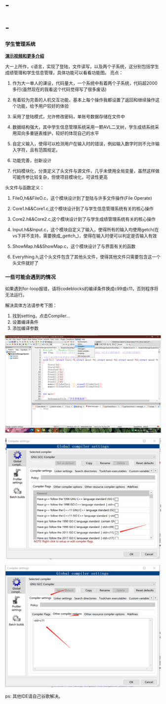 # -

# -

### 学生管理系统

**[演示视频和更多介绍](https://zhuanlan.zhihu.com/p/352197332)**

大一上所作，c语言，实现了登陆，文件读写，以及两个子系统，这分别包括学生成绩管理和学生信息管理，具体功能可以看看功能图。
亮点：

1. 作为大一单人的课设，代码量大，一个系统中有着两个子系统，代码超2000多行(虽然现在的我看这个代码觉得写了很多废话)

2. 有着较为完善的人机交互功能，基本上每个操作我都设置了返回和继续操作这个功能，给予用户较好的体验

3. 采用了登陆模式，允许修改密码，单账号数据存储在文件中

4. 数据结构强大，其中学生信息管理系统采用一颗AVL二叉树，学生成绩系统采用双向多重链表维护，较好的体现自己的水平
5. 自定义输入，使得可以检测用户在输入时的错误，例如输入数字时则不允许输入字符，且有范围规定。

6. 功能完善，创新设计

7. 代码模块化，分类定义了头文件与源文件，几乎未使用全局变量，虽然这样做可能传参比较复杂，但使项目模块化，可读性更高


头文件与函数定义：

1. FileO,h&&FileO.c，这个模块设计到了登陆与许多文件操作(File Operate)

2. Core1.h&&Core1.c,这个模块设计到了与学生信息管理系统有关的核心操作

3. Core2.h&&Core2.c,这个模块设计到了与学生成绩管理系统有关的核心操作

4. Input.h&&Input.c，这个模块自定义了输入，使得所有的输入均使用getch(在vs下并不支持，需要换成_gettch_)，使得在输入时便可以判定是否输入有效

5. ShowMap.h&&ShowMap.c，这个模块设计了与界面有关的函数

6. Everything.h,这个头文件包含了其他头文件，使得其他文件只需要包含这一个头文件就好了

### 一些可能会遇到的情况

如果遇到for-loop报错，请将codeblocks的编译条件换成c99或c11，否则程序将无法运行。

解决具体方法请参考下图：

1. 找到setting，点击Compiler...
2. 设置编译条件
3. 添加编译参数

![步骤一](./功能图/修复图1.png) 



![步骤二](./功能图/修复图2.png)



![步骤三](./功能图/修复图3.png)

 

ps: 其他IDE请自己谷歌解决。

